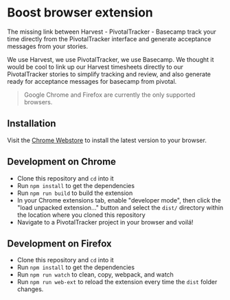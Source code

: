 # Boost browser extension

The missing link between Harvest - PivotalTracker - Basecamp track your time
directly from the PivotalTracker interface and generate acceptance messages from your stories.

We use Harvest, we use PivotalTracker, we use Basecamp. We thought it would be cool to link up
our Harvest timesheets directly to our PivotalTracker stories to simplify
tracking and review, and also generate ready for acceptance messages for basecamp from pivotal.

> Google Chrome and Firefox are currently the only supported browsers.


## Installation

Visit the [Chrome Webstore](https://chrome.google.com/webstore) to install the
latest version to your browser.


## Development on Chrome

- Clone this repository and `cd` into it
- Run `npm install` to get the dependencies
- Run `npm run build` to build the extension
- In your Chrome extensions tab, enable "developer mode", then click the
  "load unpacked extension..." button and select the `dist/` directory within
  the location where you cloned this repository
- Navigate to a PivotalTracker project in your browser and voilá!

## Development on Firefox

- Clone this repository and `cd` into it
- Run `npm install` to get the dependencies
- Run `npm run watch` to clean, copy, webpack, and watch
- Run `npm run web-ext` to reload the extension every time the `dist` folder changes.